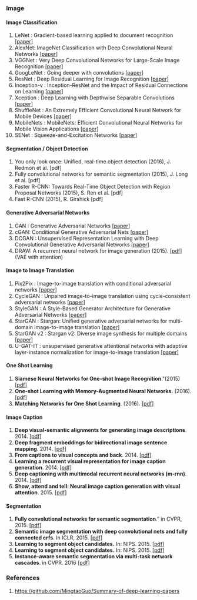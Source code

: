 ### Image


#### Image Classification
1. LeNet : Gradient-based learning applied to document recognition [[paper]](http://vision.stanford.edu/cs598_spring07/papers/Lecun98.pdf)
2. AlexNet: ImageNet Classification with Deep Convolutional Neural Networks [[paper]](https://dl.acm.org/doi/pdf/10.1145/3065386)
3. VGGNet : Very Deep Convolutional Networks for Large-Scale Image Recognition [[paper]](http://cn.arxiv.org/pdf/1409.1556v6)
4. GoogLeNet : Going deeper with convolutions [[paper]](http://cn.arxiv.org/pdf/1409.4842v1)
5. ResNet : Deep Residual Learning for Image Recognition [[paper]](http://cn.arxiv.org/pdf/1512.03385v1)
6. Inception-v : Inception-ResNet and the Impact of Residual Connections on Learning [[paper]](http://cn.arxiv.org/pdf/1602.07261v2)
7. Xception : Deep Learning with Depthwise Separable Convolutions [[paper]](http://cn.arxiv.org/pdf/1610.02357v3)
8. ShuffleNet : An Extremely Efficient Convolutional Neural Network for Mobile Devices [[paper]](http://cn.arxiv.org/pdf/1707.01083v2)
9. MobileNets : MobileNets: Efficient Convolutional Neural Networks for Mobile Vision Applications [[paper]](http://cn.arxiv.org/pdf/1704.04861v1)
10. SENet : Squeeze-and-Excitation Networks [[paper]](http://cn.arxiv.org/pdf/1709.01507)

#### Segmentation / Object Detection
1. You only look once: Unified, real-time object detection (2016), J. Redmon et al. [pdf]
2. Fully convolutional networks for semantic segmentation (2015), J. Long et al. [pdf]
3. Faster R-CNN: Towards Real-Time Object Detection with Region Proposal Networks (2015), S. Ren et al. [pdf]
4. Fast R-CNN (2015), R. Girshick [pdf]

#### Generative Adversarial Networks
1. GAN : Generative Adversarial Networks [[paper]](https://arxiv.org/abs/1406.2661)
2. cGAN: Conditional Generative Adversarial Nets [[paper]](http://cn.arxiv.org/pdf/1411.1784)
3. DCGAN : Unsupervised Representation Learning with Deep Convolutional Generative Adversarial Networks [[paper]](https://arxiv.org/abs/1511.06434)
4. DRAW: A recurrent neural network for image generation (2015). [[pdf]](http://jmlr.org/proceedings/papers/v37/gregor15.pdf) (VAE with attention)

#### Image to Image Translation
1. Pix2Pix : Image-to-image translation with conditional adversarial networks [[paper]](https://openaccess.thecvf.com/content_cvpr_2017/papers/Isola_Image-To-Image_Translation_With_CVPR_2017_paper.pdf)
2. CycleGAN : Unpaired image-to-image translation using cycle-consistent adversarial networks [[paper]](https://openaccess.thecvf.com/content_ICCV_2017/papers/Zhu_Unpaired_Image-To-Image_Translation_ICCV_2017_paper.pdf)
3. StyleGAN : A Style-Based Generator Architecture for Generative Adversarial Networks [[paper]](https://arxiv.org/abs/1812.04948)
4. StarGAN : Stargan: Unified generative adversarial networks for multi-domain image-to-image translation [[paper]](https://openaccess.thecvf.com/content_cvpr_2018/papers/Choi_StarGAN_Unified_Generative_CVPR_2018_paper.pdf)
5. StarGAN v2 : Stargan v2: Diverse image synthesis for multiple domains [[paper]](https://openaccess.thecvf.com/content_CVPR_2020/papers/Choi_StarGAN_v2_Diverse_Image_Synthesis_for_Multiple_Domains_CVPR_2020_paper.pdf)
6. U-GAT-IT : unsupervised generative attentional networks with adaptive layer-instance normalization for image-to-image translation [[paper]](https://arxiv.org/pdf/1907.10830)

#### One Shot Learning
1. **Siamese Neural Networks for One-shot Image Recognition**."(2015) [[pdf]](http://www.cs.utoronto.ca/~gkoch/files/msc-thesis.pdf)
2. **One-shot Learning with Memory-Augmented Neural Networks.** (2016). [[pdf]](http://arxiv.org/pdf/1605.06065)
3. **Matching Networks for One Shot Learning**. (2016). [[pdf]]([https://arxiv.org/pdf/1606.04080)

#### Image Caption

1. **Deep visual-semantic alignments for generating image descriptions**. 2014. [[pdf]](https://cs.stanford.edu/people/karpathy/cvpr2015.pdf)
2. **Deep fragment embeddings for bidirectional image sentence mapping**. 2014. [[pdf]](https://arxiv.org/pdf/1406.5679v1.pdf)
3. **From captions to visual concepts and back**. 2014. [[pdf]](https://arxiv.org/pdf/1411.4952v3.pdf)
4. **Learning a recurrent visual representation for image caption generation**.  2014. [[pdf]](https://arxiv.org/pdf/1411.5654v1.pdf)
5. **Deep captioning with multimodal recurrent neural networks (m-rnn)**. 2014. [[pdf]](https://arxiv.org/pdf/1412.6632v5.pdf)
6. **Show, attend and tell: Neural image caption generation with visual attention**. 2015. [[pdf]](https://arxiv.org/pdf/1502.03044v3.pdf)

#### Segmentation

1. **Fully convolutional networks for semantic segmentation**.” in CVPR, 2015. [[pdf]](https://arxiv.org/pdf/1411.4038v2.pdf) 
2. **Semantic image segmentation with deep convolutional nets and fully connected crfs**. In ICLR, 2015. [[pdf]](https://arxiv.org/pdf/1606.00915v1.pdf) 
3. **Learning to segment object candidates.** In: NIPS. 2015. [[pdf]](https://arxiv.org/pdf/1506.06204v2.pdf) 
4. **Learning to segment object candidates.**  In: NIPS. 2015. [[pdf]](https://arxiv.org/pdf/1506.06204v2.pdf)
5. **Instance-aware semantic segmentation via multi-task network cascades**. in CVPR. 2016 [[pdf]](https://arxiv.org/pdf/1512.04412v1.pdf)

### References
1. https://github.com/MingtaoGuo/Summary-of-deep-learning-papers
